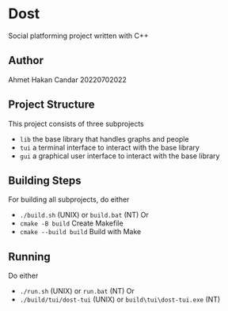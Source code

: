 # Dost
Social platforming project written with C++

## Author
Ahmet Hakan Candar
20220702022

## Project Structure
This project consists of three subprojects
  - `lib` the base library that handles graphs and people
  - `tui` a terminal interface to interact with the base library
  - `gui` a graphical user interface to interact with the base library

## Building Steps
For building all subprojects, do either
  - `./build.sh` (UNIX) or `build.bat` (NT)
Or
  - `cmake -B build` Create Makefile
  - `cmake --build build` Build with Make

## Running
Do either
  - `./run.sh` (UNIX) or `run.bat` (NT)
Or
  - `./build/tui/dost-tui` (UNIX) or `build\tui\dost-tui.exe` (NT)
